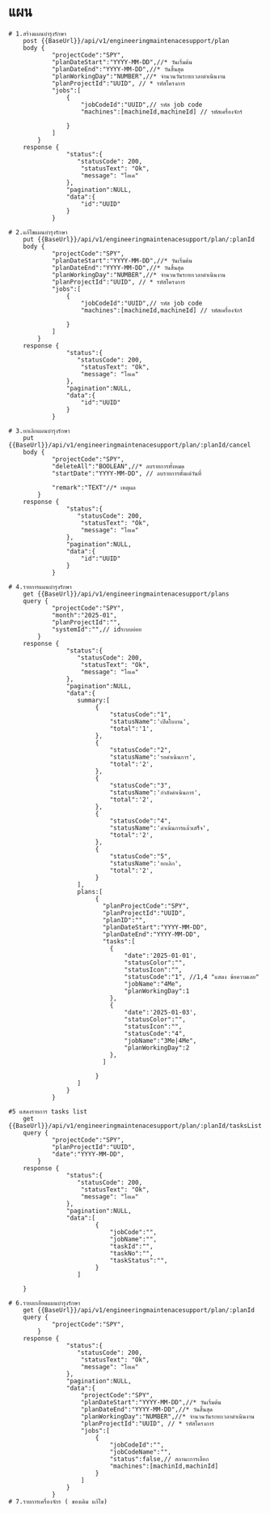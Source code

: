 # แผน

    # 1.สร้างแผนบำรุงรักษา
        post {{BaseUrl}}/api/v1/engineeringmaintenacesupport/plan
        body {
                "projectCode":"SPY",
                "planDateStart":"YYYY-MM-DD",//* วันเริ่มต้น
                "planDateEnd":"YYYY-MM-DD",//* วันสิ้นสุด
                "planWorkingDay":"NUMBER",//* จำนวนวันระยะเวลาดำเนินงาน
                "planProjectId":"UUID", // * รหัสโครงการ
                "jobs":[
                    {
                        "jobCodeId":"UUID",// รหัส job code
                        "machines":[machineId,machineId] // รหัสเครื่องจักร์
                         
                    }
                ]
            }
        response {
                    "status":{
                       "statusCode": 200,
                        "statusText": "Ok",
                        "message": "โอเค" 
                    },
                    "pagination":NULL,
                    "data":{
                        "id":"UUID"
                    }
                }

    # 2.แก้ไขแผนบำรุงรักษา
        put {{BaseUrl}}/api/v1/engineeringmaintenacesupport/plan/:planId
        body {
                "projectCode":"SPY",
                "planDateStart":"YYYY-MM-DD",//* วันเริ่มต้น
                "planDateEnd":"YYYY-MM-DD",//* วันสิ้นสุด
                "planWorkingDay":"NUMBER",//* จำนวนวันระยะเวลาดำเนินงาน
                "planProjectId":"UUID", // * รหัสโครงการ
                "jobs":[
                    {
                        "jobCodeId":"UUID",// รหัส job code
                        "machines":[machineId,machineId] // รหัสเครื่องจักร์
                         
                    }
                ]
            }
        response {
                    "status":{
                       "statusCode": 200,
                        "statusText": "Ok",
                        "message": "โอเค" 
                    },
                    "pagination":NULL,
                    "data":{
                        "id":"UUID" 
                    }
                }

    # 3.ยกเลิกแผนบำรุงรักษา
        put {{BaseUrl}}/api/v1/engineeringmaintenacesupport/plan/:planId/cancel
        body {
                "projectCode":"SPY",
                "deleteAll":"BOOLEAN",//* ลบรายการทั้งหมด
                "startDate":"YYYY-MM-DD", // ลบรายการตั้งแต่วันที่
                
                "remark":"TEXT"//* เหตุผล
            }
        response {
                    "status":{
                       "statusCode": 200,
                        "statusText": "Ok",
                        "message": "โอเค" 
                    },
                    "pagination":NULL,
                    "data":{
                        "id":"UUID" 
                    }
                }
    
    # 4.รายการแผนบำรุงรักษา
        get {{BaseUrl}}/api/v1/engineeringmaintenacesupport/plans
        query {
                "projectCode":"SPY",
                "month":"2025-01",
                "planProjectId":"",
                "systemId":"",// idระบบย่อย
            }
        response {
                    "status":{
                       "statusCode": 200,
                        "statusText": "Ok",
                        "message": "โอเค" 
                    },
                    "pagination":NULL,
                    "data":{
                       summary:[
                            {
                                "statusCode":"1",
                                "statusName":'เปิดใบงาน',
                                "total":'1',
                            },
                            {
                                "statusCode":"2",
                                "statusName":'รอดำเนินการ',
                                "total":'2',
                            },
                            {
                                "statusCode":"3",
                                "statusName":'กำลังดำเนินการ',
                                "total":'2',
                            },
                            {
                                "statusCode":"4",
                                "statusName":'ดำเนินการแล้วเสร็จ',
                                "total":'2',
                            },
                            {
                                "statusCode":"5",
                                "statusName":'ยกเลิก',
                                "total":'2',
                            }
                       ],
                       plans:[
                            {
                              "planProjectCode":"SPY",  
                              "planProjectId":"UUID",
                              "planID":"",
                              "planDateStart":"YYYY-MM-DD",
                              "planDateEnd":"YYYY-MM-DD",
                              "tasks":[
                                {
                                    "date":'2025-01-01',
                                    "statusColor":"",
                                    "statusIcon":"", 
                                    "statusCode":"1", //1,4 "แสดง ข้อความเลย"
                                    "jobName":"4Me",
                                    "planWorkingDay":1
                                },
                                {
                                    "date":'2025-01-03',
                                    "statusColor":"",
                                    "statusIcon":"",
                                    "statusCode":"4", 
                                    "jobName":"3Me|4Me",
                                    "planWorkingDay":2
                                },
                              ]
                               
                            }
                       ]
                    }
                }

    #5 แสดงรายการ tasks list
        get {{BaseUrl}}/api/v1/engineeringmaintenacesupport/plan/:planId/tasksList
        query {
                "projectCode":"SPY",
                "planProjectId":"UUID",
                "date":"YYYY-MM-DD",
            }
        response {
                    "status":{
                       "statusCode": 200,
                        "statusText": "Ok",
                        "message": "โอเค" 
                    },
                    "pagination":NULL,
                    "data":[
                            {
                                "jobCode":"",
                                "jobName":"",
                                "taskId":"",
                                "taskNo":"",
                                "taskStatus":"",
                            }
                       ]     
                  
        }

    # 6.รายละเอียดแผนบำรุงรักษา
        get {{BaseUrl}}/api/v1/engineeringmaintenacesupport/plan/:planId
        query {
                "projectCode":"SPY",
            }
        response {
                    "status":{
                       "statusCode": 200,
                        "statusText": "Ok",
                        "message": "โอเค" 
                    },
                    "pagination":NULL,
                    "data":{
                        "projectCode":"SPY",
                        "planDateStart":"YYYY-MM-DD",//* วันเริ่มต้น
                        "planDateEnd":"YYYY-MM-DD",//* วันสิ้นสุด
                        "planWorkingDay":"NUMBER",//* จำนวนวันระยะเวลาดำเนินงาน
                        "planProjectId":"UUID", // * รหัสโครงการ
                        "jobs":[
                            {
                                "jobCodeId":"",
                                "jobCodeName":"",
                                "status":false,// สถานะการเลือก
                                "machines":[machinId,machinId]
                            }
                        ]
                    }
                }
    # 7.รายการเครื่องจักร ( ของเดิม แก้ไข) 
        
        
